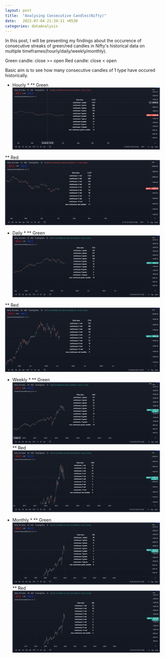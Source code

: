 ```yaml
---
layout: post
title:  "Analysing Consecutive Candles(Nifty)"
date:   2022-07-04 21:34:11 +0530
categories: dataAnalysis
---
```


In this post, I will be presenting my findings about the occurence of consecutive streaks of green/red candles in Nifty's historical data on multiple timeframes(hourly/daily/weekly/monthly).

Green candle: close >= open
Red candle: close < open

Basic aim is to see how many consecutive candles of 1 type have occured historically.

* Hourly *
** Green
![hourlyGreen image](/assets/consecutiveCandles/niftyHourlyGreen.jpg)

** Red
![hourly image](/assets/consecutiveCandles/niftyHourlyRed.jpg)

* Daily *
** Green
![daily image](/assets/consecutiveCandles/niftyDailyGreen.jpg)

** Red
![daily image](/assets/consecutiveCandles/niftyDailyRed.jpg)

* Weekly *
** Green
![weekly image](/assets/consecutiveCandles/niftyWeeklyGreen.jpg)
** Red
![weekly image](/assets/consecutiveCandles/niftyWeeklyRed.jpg)

* Monthly *
** Green
![monthly image](/assets/consecutiveCandles/niftyMonthlyGreen.jpg)
** Red
![monthly image](/assets/consecutiveCandles/niftyMonthlyRed.jpg)